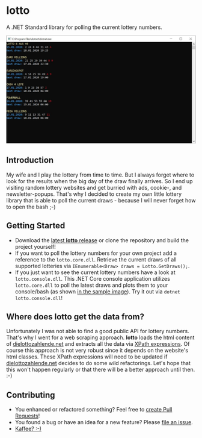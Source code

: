 # lotto

A .NET Standard library for polling the current lottery numbers.

![](console.JPG)

## Introduction

My wife and I play the lottery from time to time. But I always forget where to look for the results when the big day of the draw finally arrives. So I end up visiting random lottery websites and get burried with ads, cookie-, and newsletter-popups. That's why I decided to create my own little lottery library that is able to poll the current draws - because I will never forget how to open the bash ;-)

## Getting Started

* Download the [latest **lotto** release](https://github.com/selmaohneh/lotto/releases) or clone the repository and build the project yourself!
* If you want to poll the lottery numbers for your own project add a reference to the ``lotto.core.dll``. Retrieve the current draws of all supported lotteries via ``IEnumerable<Draw> draws = Lotto.GetDraws();``.
* If you just want to see the current lottery numbers have a look at ``lotto.console.dll``. This .NET Core console application utilizes ``lotto.core.dll`` to poll the latest draws and plots them to your console/bash (as shown [in the sample image](console.JPG)). Try it out via ``dotnet lotto.console.dll``! 

## Where does **lotto** get the data from?

Unfortunately I was not able to find a good public API for lottery numbers. That's why I went for a web scraping approach. **lotto** loads the html content of [dielottozahlende.net](https://www.dielottozahlende.net) and extracts all the data via [XPath expressions](https://en.wikipedia.org/wiki/XPath). Of course this approach is not very robust since it depends on the website's html classes. These XPath expressions will need to be updated if [dielottozahlende.net](https://www.dielottozahlende.net) decides to do some wild refactorings. Let's hope that this won't happen regularly or that there will be a better approach until then. :-)

## Contributing

* You enhanced or refactored something? Feel free to [create Pull Requests](https://github.com/selmaohneh/lotto/pulls)! 
* You found a bug or have an idea for a new feature? Please [file an issue](https://github.com/selmaohneh/lotto/issues).
* [Kaffee? :-)](https://www.buymeacoffee.com/SaMAsU1N6)
